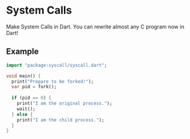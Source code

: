# System Calls

Make System Calls in Dart. You can rewrite almost any C program now in Dart!

## Example

```dart
import "package:syscall/syscall.dart";

void main() {
  print("Prepare to be forked!");
  var pid = fork();
  
  if (pid == 0) {
    print("I am the original process.");
    wait();
  } else {
    print("I am the child process.");
  }
}
```
